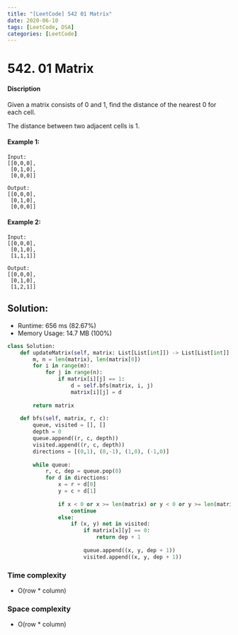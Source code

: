 ```yaml
---
title: "[LeetCode] 542 01 Matrix"
date: 2020-06-10
tags: [LeetCode, DSA]
categories: [LeetCode]
---
```


# 542. 01 Matrix

#### Discription

Given a matrix consists of 0 and 1, find the distance of the nearest 0 for each cell.

The distance between two adjacent cells is 1.

#### Example 1:

```
Input:
[[0,0,0],
 [0,1,0],
 [0,0,0]]

Output:
[[0,0,0],
 [0,1,0],
 [0,0,0]]
```

#### Example 2:

```
Input:
[[0,0,0],
 [0,1,0],
 [1,1,1]]

Output:
[[0,0,0],
 [0,1,0],
 [1,2,1]]
```

## Solution:

- Runtime: 656 ms (82.67%)
- Memory Usage: 14.7 MB (100%)

```python
class Solution:
    def updateMatrix(self, matrix: List[List[int]]) -> List[List[int]]:
        m, n = len(matrix), len(matrix[0])
        for i in range(m):
            for j in range(n):
                if matrix[i][j] == 1:
                    d = self.bfs(matrix, i, j)
                    matrix[i][j] = d
        
        return matrix
                
    def bfs(self, matrix, r, c):
        queue, visited = [], []
        depth = 0
        queue.append((r, c, depth))
        visited.append((r, c, depth))
        directions = [(0,1), (0,-1), (1,0), (-1,0)]
        
        while queue:
            r, c, dep = queue.pop(0)
            for d in directions:
                x = r + d[0]
                y = c + d[1]
                                
                if x < 0 or x >= len(matrix) or y < 0 or y >= len(matrix[0]):
                    continue
                else:
                    if (x, y) not in visited:
                        if matrix[x][y] == 0:
                            return dep + 1
                        
                        queue.append((x, y, dep + 1))
                        visited.append((x, y, dep + 1))
```

### Time complexity

- O(row * column)

### Space complexity

- O(row * column)
